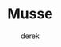 ---
layout: post
title: "Musse"
permalink: /musse/
type: ["sobremesa"]
description: "Musse de aquafaba"
image: "/assets/img/musse.jpeg"
serve: 2
author: derek
ingredients: 
  - banana
  - jaca
  - farinha
instructions:
  - In some countries, bananas used for cooking may be called "plantains", distinguishing them from dessert bananas. 
  - The fruit is variable in size,color, and firmness, but is usually elongated and curved, with soft flesh rich in starch covered with a rind, which may be green, yellow, red, purple, or brown when ripe.
---